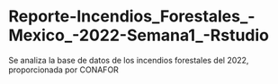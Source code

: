 # Reporte-Incendios_Forestales_-Mexico_-2022-Semana1_-Rstudio
Se analiza la base de datos de los incendios forestales del 2022, proporcionada por CONAFOR
